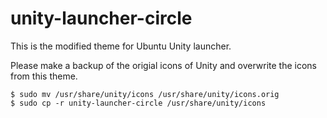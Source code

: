 unity-launcher-circle
=====================

This is the modified theme for Ubuntu Unity launcher.

Please make a backup of the origial icons of Unity and overwrite the icons from this theme.

```
$ sudo mv /usr/share/unity/icons /usr/share/unity/icons.orig
$ sudo cp -r unity-launcher-circle /usr/share/unity/icons
```
